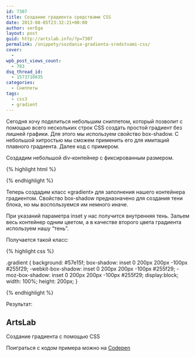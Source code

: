 ```yaml
---
id: 7307
title: Создание градиента средствами CSS
date: 2013-08-05T23:32:21+00:00
author: serEga
layout: post
guid: http://artslab.info/?p=7307
permalink: /snippety/sozdanie-gradienta-sredstvami-css/
cover:
  -
wpb_post_views_count:
  - 783
dsq_thread_id:
  - 1573710835
categories:
  - Сниппеты
tags:
  - css3
  - gradient
---
```

Сегодня хочу поделиться небольшим сниппетом, который позволит с помощью всего нескольких строк CSS создать простой градиент без лишней графики. Для этого мы используем свойство box-shadow. С небольшой хитростью мы сможем применить его для имитаций плавного градиента. Далее код с примером.

<!--more-->

Создадим небольшой div-контейнер с фиксированным размером.

{% highlight html %}

<div class="gradient"></div>

{% endhighlight %}

Теперь создадим класс «gradient» для заполнения нашего контейнера градиентом. Свойство box-shadow предназначено для создания тени блока, но мы воспользуемся им немного иначе.

При указаний параметра inset у нас получится внутренняя тень. Зальем весь контейнер одним цветом, а в качестве второго цвета градиента используем нашу &#8220;тень&#8221;.

Получается такой класс:

{% highlight css %}

.gradient {
  background: #57e15f;
  box-shadow: inset 0 200px 200px -100px #255f29;
  -webkit-box-shadow: inset 0 200px 200px -100px #255f29;
  -moz-box-shadow: inset 0 200px 200px -100px #255f29;
  display:block;
  width: 100%;
  height: 200px;
}

{% endhighlight %}

Результат:

<div class="gradient_example">
  <h2>
    ArtsLab
  </h2>

  <p>
    Создание градиента с помощью CSS
  </p>
</div>



Поиграться с кодом примера можно на [Codepen](http://codepen.io/4gray/pen/JwiGl)